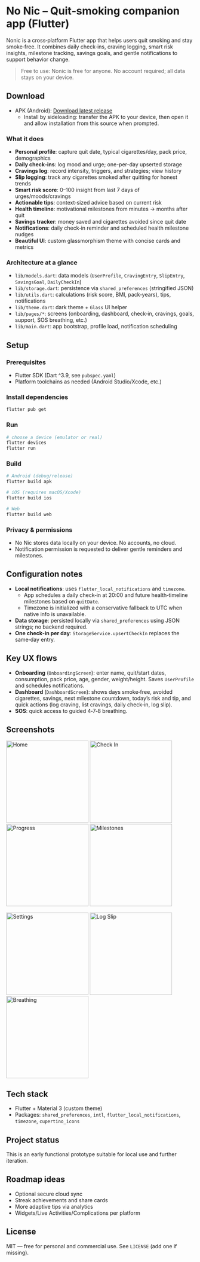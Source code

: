 # No Nic – Quit‑smoking companion app (Flutter)

Nonic is a cross‑platform Flutter app that helps users quit smoking and stay smoke‑free. It combines daily check‑ins, craving logging, smart risk insights, milestone tracking, savings goals, and gentle notifications to support behavior change.

> Free to use: Nonic is free for anyone. No account required; all data stays on your device.

## Download

- APK (Android): [Download latest release](apk/app-release.apk)
  - Install by sideloading: transfer the APK to your device, then open it and allow installation from this source when prompted.

### What it does
- **Personal profile**: capture quit date, typical cigarettes/day, pack price, demographics
- **Daily check‑ins**: log mood and urge; one-per-day upserted storage
- **Cravings log**: record intensity, triggers, and strategies; view history
- **Slip logging**: track any cigarettes smoked after quitting for honest trends
- **Smart risk score**: 0–100 insight from last 7 days of urges/moods/cravings
- **Actionable tips**: context‑sized advice based on current risk
- **Health timeline**: motivational milestones from minutes → months after quit
- **Savings tracker**: money saved and cigarettes avoided since quit date
- **Notifications**: daily check‑in reminder and scheduled health milestone nudges
- **Beautiful UI**: custom glassmorphism theme with concise cards and metrics

### Architecture at a glance
- `lib/models.dart`: data models (`UserProfile`, `CravingEntry`, `SlipEntry`, `SavingsGoal`, `DailyCheckIn`)
- `lib/storage.dart`: persistence via `shared_preferences` (stringified JSON)
- `lib/utils.dart`: calculations (risk score, BMI, pack‑years), tips, notifications
- `lib/theme.dart`: dark theme + `Glass` UI helper
- `lib/pages/*`: screens (onboarding, dashboard, check‑in, cravings, goals, support, SOS breathing, etc.)
- `lib/main.dart`: app bootstrap, profile load, notification scheduling

## Setup

### Prerequisites
- Flutter SDK (Dart ^3.9, see `pubspec.yaml`)
- Platform toolchains as needed (Android Studio/Xcode, etc.)

### Install dependencies
```bash
flutter pub get
```

### Run
```bash
# choose a device (emulator or real)
flutter devices
flutter run
```

### Build
```bash
# Android (debug/release)
flutter build apk

# iOS (requires macOS/Xcode)
flutter build ios

# Web
flutter build web
```

### Privacy & permissions
- No Nic stores data locally on your device. No accounts, no cloud.
- Notification permission is requested to deliver gentle reminders and milestones.

## Configuration notes
- **Local notifications**: uses `flutter_local_notifications` and `timezone`.
  - App schedules a daily check‑in at 20:00 and future health‑timeline milestones based on `quitDate`.
  - Timezone is initialized with a conservative fallback to UTC when native info is unavailable.
- **Data storage**: persisted locally via `shared_preferences` using JSON strings; no backend required.
- **One check‑in per day**: `StorageService.upsertCheckIn` replaces the same‑day entry.

## Key UX flows
- **Onboarding** (`OnboardingScreen`): enter name, quit/start dates, consumption, pack price, age, gender, weight/height. Saves `UserProfile` and schedules notifications.
- **Dashboard** (`DashboardScreen`): shows days smoke‑free, avoided cigarettes, savings, next milestone countdown, today’s risk and tip, and quick actions (log craving, list cravings, daily check‑in, log slip).
- **SOS**: quick access to guided 4‑7‑8 breathing.

## Screenshots

<p>
  <img alt="Home" src="screenshots/home.png" width="220" />
  <img alt="Check In" src="screenshots/check_in.png" width="220" />
  <img alt="Progress" src="screenshots/progress.png" width="220" />
  <img alt="Milestones" src="screenshots/milestones.png" width="220" />
</p>

<p>
  <img alt="Settings" src="screenshots/settings.png" width="220" />
  <img alt="Log Slip" src="screenshots/log_slip.png" width="220" />
  <img alt="Breathing" src="screenshots/breath.png" width="220" />
</p>

## Tech stack
- Flutter + Material 3 (custom theme)
- Packages: `shared_preferences`, `intl`, `flutter_local_notifications`, `timezone`, `cupertino_icons`

## Project status
This is an early functional prototype suitable for local use and further iteration.

## Roadmap ideas
- Optional secure cloud sync
- Streak achievements and share cards
- More adaptive tips via analytics
- Widgets/Live Activities/Complications per platform

## License
MIT — free for personal and commercial use. See `LICENSE` (add one if missing).
